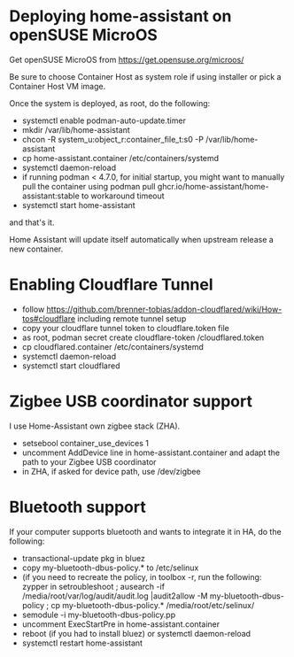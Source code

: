 # Deploying home-assistant on openSUSE MicroOS

Get openSUSE MicroOS from <https://get.opensuse.org/microos/>

Be sure to choose Container Host as system role if using installer or pick a Container Host VM image.

Once the system is deployed, as root, do the following:

* systemctl enable podman-auto-update.timer
* mkdir /var/lib/home-assistant
* chcon -R system_u:object_r:container_file_t:s0 -P /var/lib/home-assistant
* cp home-assistant.container /etc/containers/systemd
* systemctl daemon-reload
* if running podman < 4.7.0, for initial startup, you might want to manually pull the container using podman pull ghcr.io/home-assistant/home-assistant:stable to workaround timeout
* systemctl start home-assistant

and that's it.

Home Assistant will update itself automatically when upstream release a new container.

# Enabling Cloudflare Tunnel

* follow https://github.com/brenner-tobias/addon-cloudflared/wiki/How-tos#cloudflare including remote tunnel setup
* copy your cloudflare tunnel token to cloudflare.token file
* as root, podman secret create cloudflare-token <path>/cloudflared.token
* cp cloudflared.container /etc/containers/systemd
* systemctl daemon-reload
* systemctl start cloudflared

# Zigbee USB coordinator support

I use Home-Assistant own zigbee stack (ZHA).

* setsebool container_use_devices 1
* uncomment AddDevice line in home-assistant.container and adapt the path to your Zigbee USB coordinator
* in ZHA, if asked for device path, use /dev/zigbee

# Bluetooth support

If your computer supports bluetooth and wants to integrate it in HA, do the following:

* transactional-update pkg in bluez
* copy my-bluetooth-dbus-policy.* to /etc/selinux
* (if you need to recreate the policy, in toolbox -r, run the following: zypper in setroubleshoot ; ausearch -if /media/root/var/log/audit/audit.log |audit2allow -M my-bluetooth-dbus-policy ; cp my-bluetooth-dbus-policy.* /media/root/etc/selinux/
* semodule -i my-bluetooth-dbus-policy.pp
* uncomment ExecStartPre in home-assistant.container
* reboot (if you had to install bluez) or systemctl daemon-reload
* systemctl restart home-assistant
